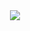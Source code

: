 <div align="center">
  <img src="https://media1.tenor.com/m/dlECNXMpSpEAAAAd/lapwing-vrchat.gif"/>
</div>
